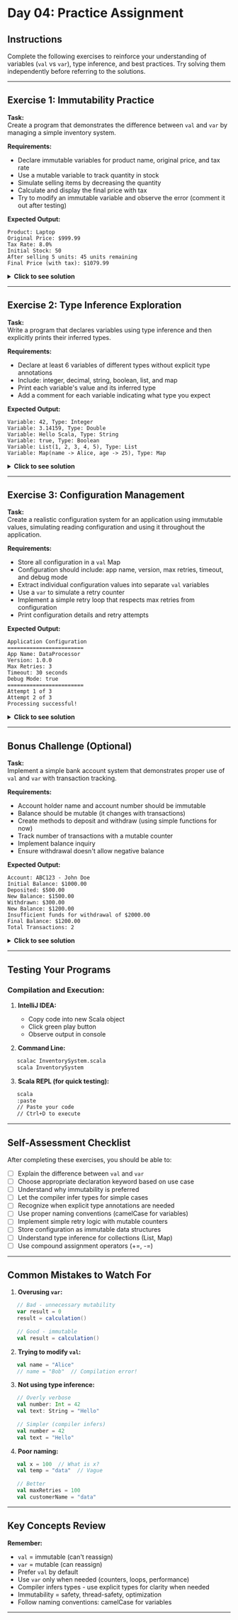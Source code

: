 # Day 04: Practice Assignment

## Instructions
Complete the following exercises to reinforce your understanding of variables (`val` vs `var`), type inference, and best practices. Try solving them independently before referring to the solutions.

---

## Exercise 1: Immutability Practice

**Task:**  
Create a program that demonstrates the difference between `val` and `var` by managing a simple inventory system.

**Requirements:**
- Declare immutable variables for product name, original price, and tax rate
- Use a mutable variable to track quantity in stock
- Simulate selling items by decreasing the quantity
- Calculate and display the final price with tax
- Try to modify an immutable variable and observe the error (comment it out after testing)

**Expected Output:**
```
Product: Laptop
Original Price: $999.99
Tax Rate: 8.0%
Initial Stock: 50
After selling 5 units: 45 units remaining
Final Price (with tax): $1079.99
```

<details>
<summary><strong>Click to see solution</strong></summary>

```scala
object InventorySystem {
  def main(args: Array[String]): Unit = {
    // Immutable product details - should never change
    val productName = "Laptop"
    val originalPrice = 999.99
    val taxRate = 0.08  // 8%
    
    // Mutable inventory count - changes as items are sold
    var stockQuantity = 50
    
    println(s"Product: $productName")
    println(f"Original Price: $$${originalPrice}%.2f")
    println(f"Tax Rate: ${taxRate * 100}%.1f%%")
    println(s"Initial Stock: $stockQuantity")
    
    // Simulate selling items
    val unitsSold = 5
    stockQuantity -= unitsSold
    
    println(s"After selling $unitsSold units: $stockQuantity units remaining")
    
    // Calculate final price with tax
    val finalPrice = originalPrice * (1 + taxRate)
    println(f"Final Price (with tax): $$${finalPrice}%.2f")
    
    // Try to modify immutable variable (this will cause compilation error)
    // productName = "Desktop"  // Error: reassignment to val
    // originalPrice = 899.99   // Error: reassignment to val
  }
}
```

**Explanation:**
- `val` used for product details that shouldn't change (name, price, tax rate)
- `var` used for stock quantity which decreases as items are sold
- Attempting to reassign `val` variables causes compilation error
- `stockQuantity -= unitsSold` is shorthand for `stockQuantity = stockQuantity - unitsSold`
- Immutable `finalPrice` computed from immutable values
- This pattern ensures product details remain consistent throughout execution

</details>

---

## Exercise 2: Type Inference Exploration

**Task:**  
Write a program that declares variables using type inference and then explicitly prints their inferred types.

**Requirements:**
- Declare at least 6 variables of different types without explicit type annotations
- Include: integer, decimal, string, boolean, list, and map
- Print each variable's value and its inferred type
- Add a comment for each variable indicating what type you expect

**Expected Output:**
```
Variable: 42, Type: Integer
Variable: 3.14159, Type: Double
Variable: Hello Scala, Type: String
Variable: true, Type: Boolean
Variable: List(1, 2, 3, 4, 5), Type: List
Variable: Map(name -> Alice, age -> 25), Type: Map
```

<details>
<summary><strong>Click to see solution</strong></summary>

```scala
object TypeInferenceExploration {
  def main(args: Array[String]): Unit = {
    // Let compiler infer types
    val integerValue = 42                        // Expect: Int
    val decimalValue = 3.14159                   // Expect: Double
    val textValue = "Hello Scala"                // Expect: String
    val booleanValue = true                      // Expect: Boolean
    val listValue = List(1, 2, 3, 4, 5)          // Expect: List[Int]
    val mapValue = Map("name" -> "Alice", "age" -> 25)  // Expect: Map[String, Any]
    
    // Print values and types
    println(s"Variable: $integerValue, Type: ${integerValue.getClass.getSimpleName}")
    println(s"Variable: $decimalValue, Type: ${decimalValue.getClass.getSimpleName}")
    println(s"Variable: $textValue, Type: ${textValue.getClass.getSimpleName}")
    println(s"Variable: $booleanValue, Type: ${booleanValue.getClass.getSimpleName}")
    println(s"Variable: $listValue, Type: ${listValue.getClass.getSimpleName}")
    println(s"Variable: $mapValue, Type: ${mapValue.getClass.getSimpleName}")
    
    // Additional: Show type in a more detailed way
    println("\nDetailed type information:")
    println(s"listValue full type: ${listValue.getClass}")
    println(s"mapValue full type: ${mapValue.getClass}")
  }
}
```

**Explanation:**
- Compiler automatically infers types from right-hand side expressions
- Integer literals → `Int`
- Decimal literals → `Double`
- String literals → `String`
- Boolean literals → `Boolean`
- `List(1, 2, 3)` → `List[Int]` (list of integers)
- `Map("name" -> "Alice", "age" -> 25)` → `Map[String, Any]` (mixed value types)
- `getClass.getSimpleName` returns simplified type name
- `getClass` returns full qualified type name with package information

</details>

---

## Exercise 3: Configuration Management

**Task:**  
Create a realistic configuration system for an application using immutable values, simulating reading configuration and using it throughout the application.

**Requirements:**
- Store all configuration in a `val` Map
- Configuration should include: app name, version, max retries, timeout, and debug mode
- Extract individual configuration values into separate `val` variables
- Use a `var` to simulate a retry counter
- Implement a simple retry loop that respects max retries from configuration
- Print configuration details and retry attempts

**Expected Output:**
```
Application Configuration
========================
App Name: DataProcessor
Version: 1.0.0
Max Retries: 3
Timeout: 30 seconds
Debug Mode: true
========================
Attempt 1 of 3
Attempt 2 of 3
Processing successful!
```

<details>
<summary><strong>Click to see solution</strong></summary>

```scala
object ConfigurationManagement {
  def main(args: Array[String]): Unit = {
    // Immutable configuration - should never change during execution
    val config = Map(
      "app.name" -> "DataProcessor",
      "app.version" -> "1.0.0",
      "max.retries" -> 3,
      "timeout.seconds" -> 30,
      "debug.mode" -> true
    )
    
    // Extract configuration values
    val appName = config("app.name")
    val appVersion = config("app.version")
    val maxRetries = config("max.retries").asInstanceOf[Int]
    val timeout = config("timeout.seconds").asInstanceOf[Int]
    val debugMode = config("debug.mode").asInstanceOf[Boolean]
    
    // Display configuration
    println("Application Configuration")
    println("=" * 24)
    println(s"App Name: $appName")
    println(s"Version: $appVersion")
    println(s"Max Retries: $maxRetries")
    println(s"Timeout: $timeout seconds")
    println(s"Debug Mode: $debugMode")
    println("=" * 24)
    
    // Simulate retry logic with mutable counter
    var currentAttempt = 0
    var success = false
    
    while (currentAttempt < maxRetries && !success) {
      currentAttempt += 1
      println(s"Attempt $currentAttempt of $maxRetries")
      
      // Simulate random success (let's say succeeds on attempt 2)
      if (currentAttempt == 2) {
        success = true
        println("Processing successful!")
      }
    }
    
    if (!success) {
      println(s"Processing failed after $maxRetries attempts")
    }
  }
}
```

**Explanation:**
- All configuration stored in immutable `Map` - prevents accidental changes
- Individual values extracted for readability
- `asInstanceOf[Type]` casts `Any` values to specific types (needed because Map values are `Any`)
- `currentAttempt` is `var` because it increments (legitimate mutable use case)
- `success` flag is `var` to track processing status
- While loop respects `maxRetries` from configuration
- This pattern common in real applications: configuration as immutable data

**Better Type-Safe Alternative (Preview of future concepts):**
```scala
// Define configuration with proper types
case class AppConfig(
  appName: String,
  appVersion: String,
  maxRetries: Int,
  timeoutSeconds: Int,
  debugMode: Boolean
)

val config = AppConfig(
  appName = "DataProcessor",
  appVersion = "1.0.0",
  maxRetries = 3,
  timeoutSeconds = 30,
  debugMode = true
)

// Now config.maxRetries is already Int, no casting needed!
```

</details>

---

## Bonus Challenge (Optional)

**Task:**  
Implement a simple bank account system that demonstrates proper use of `val` and `var` with transaction tracking.

**Requirements:**
- Account holder name and account number should be immutable
- Balance should be mutable (it changes with transactions)
- Create methods to deposit and withdraw (using simple functions for now)
- Track number of transactions with a mutable counter
- Implement balance inquiry
- Ensure withdrawal doesn't allow negative balance

**Expected Output:**
```
Account: ABC123 - John Doe
Initial Balance: $1000.00
Deposited: $500.00
New Balance: $1500.00
Withdrawn: $300.00
New Balance: $1200.00
Insufficient funds for withdrawal of $2000.00
Final Balance: $1200.00
Total Transactions: 2
```

<details>
<summary><strong>Click to see solution</strong></summary>

```scala
object BankAccountSystem {
  def main(args: Array[String]): Unit = {
    // Immutable account details
    val accountNumber = "ABC123"
    val accountHolder = "John Doe"
    
    // Mutable balance and transaction count
    var balance = 1000.00
    var transactionCount = 0
    
    // Display initial state
    println(s"Account: $accountNumber - $accountHolder")
    println(f"Initial Balance: $$${balance}%.2f")
    println()
    
    // Deposit function simulation
    def deposit(amount: Double): Unit = {
      balance += amount
      transactionCount += 1
      println(f"Deposited: $$${amount}%.2f")
      println(f"New Balance: $$${balance}%.2f")
      println()
    }
    
    // Withdraw function simulation
    def withdraw(amount: Double): Unit = {
      if (balance >= amount) {
        balance -= amount
        transactionCount += 1
        println(f"Withdrawn: $$${amount}%.2f")
        println(f"New Balance: $$${balance}%.2f")
        println()
      } else {
        println(f"Insufficient funds for withdrawal of $$${amount}%.2f")
        println()
      }
    }
    
    // Perform transactions
    deposit(500.00)
    withdraw(300.00)
    withdraw(2000.00)  // This should fail
    
    // Final summary
    println(f"Final Balance: $$${balance}%.2f")
    println(s"Total Transactions: $transactionCount")
  }
}
```

**Explanation:**
- `accountNumber` and `accountHolder` are `val` - these never change
- `balance` is `var` - it changes with each transaction
- `transactionCount` is `var` - increments with successful operations
- Deposit adds to balance unconditionally
- Withdraw checks balance first to prevent negative amounts
- Functions defined inside `main` can access and modify variables in scope
- This demonstrates appropriate use of mutability for state that genuinely changes

**Note for Future Learning:**
In real Scala, we'd use classes and encapsulation:
```scala
class BankAccount(val accountNumber: String, val holder: String, private var balance: Double) {
  private var transactionCount = 0
  
  def deposit(amount: Double): Unit = {
    balance += amount
    transactionCount += 1
  }
  
  def withdraw(amount: Double): Boolean = {
    if (balance >= amount) {
      balance -= amount
      transactionCount += 1
      true
    } else {
      false
    }
  }
  
  def getBalance: Double = balance
  def getTransactionCount: Int = transactionCount
}
```

</details>

---

## Testing Your Programs

### Compilation and Execution:

1. **IntelliJ IDEA:**
   - Copy code into new Scala object
   - Click green play button
   - Observe output in console

2. **Command Line:**
```bash
   scalac InventorySystem.scala
   scala InventorySystem
```

3. **Scala REPL (for quick testing):**
```bash
   scala
   :paste
   // Paste your code
   // Ctrl+D to execute
```

---

## Self-Assessment Checklist

After completing these exercises, you should be able to:
- [ ] Explain the difference between `val` and `var`
- [ ] Choose appropriate declaration keyword based on use case
- [ ] Understand why immutability is preferred
- [ ] Let the compiler infer types for simple cases
- [ ] Recognize when explicit type annotations are needed
- [ ] Use proper naming conventions (camelCase for variables)
- [ ] Implement simple retry logic with mutable counters
- [ ] Store configuration as immutable data structures
- [ ] Understand type inference for collections (List, Map)
- [ ] Use compound assignment operators (+=, -=)

---

## Common Mistakes to Watch For

1. **Overusing `var`:**
```scala
   // Bad - unnecessary mutability
   var result = 0
   result = calculation()
   
   // Good - immutable
   val result = calculation()
```

2. **Trying to modify `val`:**
```scala
   val name = "Alice"
   // name = "Bob"  // Compilation error!
```

3. **Not using type inference:**
```scala
   // Overly verbose
   val number: Int = 42
   val text: String = "Hello"
   
   // Simpler (compiler infers)
   val number = 42
   val text = "Hello"
```

4. **Poor naming:**
```scala
   val x = 100  // What is x?
   val temp = "data"  // Vague
   
   // Better
   val maxRetries = 100
   val customerName = "data"
```

---

## Key Concepts Review

**Remember:**
- `val` = immutable (can't reassign)
- `var` = mutable (can reassign)
- Prefer `val` by default
- Use `var` only when needed (counters, loops, performance)
- Compiler infers types - use explicit types for clarity when needed
- Immutability = safety, thread-safety, optimization
- Follow naming conventions: camelCase for variables

---
